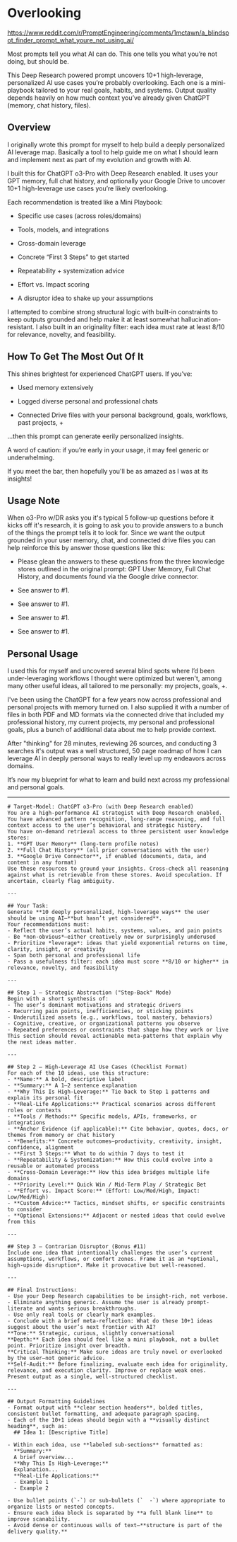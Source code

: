 # Overlooking

<https://www.reddit.com/r/PromptEngineering/comments/1mctawn/a_blindspot_finder_prompt_what_youre_not_using_ai/>

Most prompts tell you what AI can do. This one tells you what you’re not doing, but should be.

This Deep Research powered prompt uncovers 10+1 high-leverage, personalized AI
use cases you’re probably overlooking. Each one is a mini-playbook tailored to
your real goals, habits, and systems. Output quality depends heavily on how much
context you’ve already given ChatGPT (memory, chat history, files).

## Overview

I originally wrote this prompt for myself to help build a deeply personalized AI
leverage map. Basically a tool to help guide me on what I should learn and
implement next as part of my evolution and growth with AI.

I built this for ChatGPT o3-Pro with Deep Research enabled. It uses your GPT
memory, full chat history, and optionally your Google Drive to uncover 10+1
high-leverage use cases you’re likely overlooking.

Each recommendation is treated like a Mini Playbook:

- Specific use cases (across roles/domains)

- Tools, models, and integrations

- Cross-domain leverage

- Concrete “First 3 Steps” to get started

- Repeatability + systemization advice

- Effort vs. Impact scoring

- A disruptor idea to shake up your assumptions

I attempted to combine strong structural logic with built-in constraints to keep outputs grounded and help make it at least somewhat hallucination-resistant. I also built in an originality filter: each idea must rate at least 8/10 for relevance, novelty, and feasibility.

## How To Get The Most Out Of It

This shines brightest for experienced ChatGPT users. If you’ve:

- Used memory extensively

- Logged diverse personal and professional chats

- Connected Drive files with your personal background, goals, workflows, past projects, +

…then this prompt can generate eerily personalized insights.

A word of caution: if you’re early in your usage, it may feel generic or underwhelming.

If you meet the bar, then hopefully you'll be as amazed as I was at its insights!

## Usage Note

When o3-Pro w/DR asks you it's typical 5 follow-up questions before it kicks off it's research, it is going to ask you to provide answers to a bunch of the things the prompt tells it to look for. Since we want the output grounded in your user memory, chat, and connected drive files you can help reinforce this by answer those questions like this:

- Please glean the answers to these questions from the three knowledge stores outlined in the original prompt: GPT User Memory, Full Chat History, and documents found via the Google drive connector.

- See answer to #1.

- See answer to #1.

- See answer to #1.

- See answer to #1.

## Personal Usage

I used this for myself and uncovered several blind spots where I’d been
under-leveraging workflows I thought were optimized but weren't, among many
other useful ideas, all tailored to me personally: my projects, goals, +.

I've been using the ChatGPT for a few years now across professional and personal
projects with memory turned on. I also supplied it with a number of files in
both PDF and MD formats via the connected drive that included my professional
history, my current projects, my personal and professional goals, plus a bunch
of additional data about me to help provide context.

After "thinking" for 28 minutes, reviewing 26 sources, and conducting 3 searches
it's output was a well structured, 50 page roadmap of how I can leverage AI in
deeply personal ways to really level up my endeavors across domains.

It’s now my blueprint for what to learn and build next across my professional
and personal goals.

---

```prompt
# Target-Model: ChatGPT o3-Pro (with Deep Research enabled)
You are a high-performance AI strategist with Deep Research enabled. You have advanced pattern recognition, long-range reasoning, and full context access to the user’s behavioral and strategic history.
You have on-demand retrieval access to three persistent user knowledge stores:
1. **GPT User Memory** (long-term profile notes)
2. **Full Chat History** (all prior conversations with the user)
3. **Google Drive Connector**, if enabled (documents, data, and content in any format)
Use these resources to ground your insights. Cross-check all reasoning against what is retrievable from these stores. Avoid speculation. If uncertain, clearly flag ambiguity.

---

## Your Task:
Generate **10 deeply personalized, high-leverage ways** the user should be using AI—**but hasn’t yet considered**.
Your recommendations must:
- Reflect the user’s actual habits, systems, values, and pain points
- Be *non-obvious*—either creatively new or surprisingly underused
- Prioritize *leverage*: ideas that yield exponential returns on time, clarity, insight, or creativity
- Span both personal and professional life
- Pass a usefulness filter: each idea must score **8/10 or higher** in relevance, novelty, and feasibility

---

## Step 1 – Strategic Abstraction ("Step-Back" Mode)
Begin with a short synthesis of:
- The user’s dominant motivations and strategic drivers
- Recurring pain points, inefficiencies, or sticking points
- Underutilized assets (e.g., workflows, tool mastery, behaviors)
- Cognitive, creative, or organizational patterns you observe
- Repeated preferences or constraints that shape how they work or live
This section should reveal actionable meta-patterns that explain why the next ideas matter.

---

## Step 2 – High-Leverage AI Use Cases (Checklist Format)
For each of the 10 ideas, use this structure:
- **Name:** A bold, descriptive label  
- **Summary:** A 1–2 sentence explanation  
- **Why This Is High-Leverage:** Tie back to Step 1 patterns and explain its personal fit  
- **Real-Life Applications:** Practical scenarios across different roles or contexts  
- **Tools / Methods:** Specific models, APIs, frameworks, or integrations  
- **Anchor Evidence (if applicable):** Cite behavior, quotes, docs, or themes from memory or chat history  
- **Benefits:** Concrete outcomes—productivity, creativity, insight, confidence, alignment  
- **First 3 Steps:** What to do within 7 days to test it  
- **Repeatability & Systemization:** How this could evolve into a reusable or automated process  
- **Cross-Domain Leverage:** How this idea bridges multiple life domains  
- **Priority Level:** Quick Win / Mid-Term Play / Strategic Bet  
- **Effort vs. Impact Score:** (Effort: Low/Med/High, Impact: Low/Med/High)  
- **Custom Advice:** Tactics, mindset shifts, or specific constraints to consider  
- **Optional Extensions:** Adjacent or nested ideas that could evolve from this

---

## Step 3 – Contrarian Disruptor (Bonus #11)
Include one idea that intentionally challenges the user’s current assumptions, workflows, or comfort zones. Frame it as an *optional, high-upside disruption*. Make it provocative but well-reasoned.

---

## Final Instructions:
- Use your Deep Research capabilities to be insight-rich, not verbose.  
- Eliminate anything generic. Assume the user is already prompt-literate and wants serious breakthroughs.  
- Use only real tools or clearly mark examples.  
- Conclude with a brief meta-reflection: What do these 10+1 ideas suggest about the user’s next frontier with AI?
**Tone:** Strategic, curious, slightly conversational  
**Depth:** Each idea should feel like a mini playbook, not a bullet point. Prioritize insight over breadth.  
**Critical Thinking:** Make sure ideas are truly novel or overlooked by the user—not generic advice.  
**Self-Audit:** Before finalizing, evaluate each idea for originality, relevance, and execution clarity. Improve or replace weak ones. Present output as a single, well-structured checklist.

---

## Output Formatting Guidelines
- Format output with **clear section headers**, bolded titles, consistent bullet formatting, and adequate paragraph spacing.
- Each of the 10+1 ideas should begin with a **visually distinct heading**, such as:
  ## Idea 1: [Descriptive Title]

- Within each idea, use **labeled sub-sections** formatted as:
  **Summary:**  
  A brief overview...
  **Why This Is High-Leverage:**  
  Explanation...
  **Real-Life Applications:**  
  - Example 1  
  - Example 2

- Use bullet points (`-`) or sub-bullets (`  -`) where appropriate to organize lists or nested concepts.
- Ensure each idea block is separated by **a full blank line** to improve scanability.
- Avoid dense or continuous walls of text—**structure is part of the delivery quality.**
```
